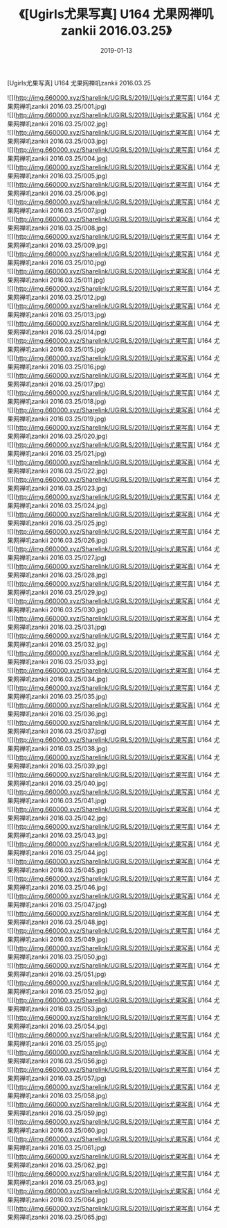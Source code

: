 ﻿---
layout: post
title:  《[Ugirls尤果写真] U164 尤果网禅叽zankii 2016.03.25》
date:   2019-01-13
img: http://img.660000.xyz/Sharelink/UGIRLS/2019/[Ugirls尤果写真] U164 尤果网禅叽zankii 2016.03.25/000.jpg
categories: [美女, 清纯, 唯美]
---

[Ugirls尤果写真] U164 尤果网禅叽zankii 2016.03.25

 ![](http://img.660000.xyz/Sharelink/UGIRLS/2019/[Ugirls尤果写真] U164 尤果网禅叽zankii 2016.03.25/001.jpg) <br>![](http://img.660000.xyz/Sharelink/UGIRLS/2019/[Ugirls尤果写真] U164 尤果网禅叽zankii 2016.03.25/002.jpg) <br>![](http://img.660000.xyz/Sharelink/UGIRLS/2019/[Ugirls尤果写真] U164 尤果网禅叽zankii 2016.03.25/003.jpg) <br>![](http://img.660000.xyz/Sharelink/UGIRLS/2019/[Ugirls尤果写真] U164 尤果网禅叽zankii 2016.03.25/004.jpg) <br>![](http://img.660000.xyz/Sharelink/UGIRLS/2019/[Ugirls尤果写真] U164 尤果网禅叽zankii 2016.03.25/005.jpg) <br>![](http://img.660000.xyz/Sharelink/UGIRLS/2019/[Ugirls尤果写真] U164 尤果网禅叽zankii 2016.03.25/006.jpg) <br>![](http://img.660000.xyz/Sharelink/UGIRLS/2019/[Ugirls尤果写真] U164 尤果网禅叽zankii 2016.03.25/007.jpg) <br>![](http://img.660000.xyz/Sharelink/UGIRLS/2019/[Ugirls尤果写真] U164 尤果网禅叽zankii 2016.03.25/008.jpg) <br>![](http://img.660000.xyz/Sharelink/UGIRLS/2019/[Ugirls尤果写真] U164 尤果网禅叽zankii 2016.03.25/009.jpg) <br>![](http://img.660000.xyz/Sharelink/UGIRLS/2019/[Ugirls尤果写真] U164 尤果网禅叽zankii 2016.03.25/010.jpg) <br>![](http://img.660000.xyz/Sharelink/UGIRLS/2019/[Ugirls尤果写真] U164 尤果网禅叽zankii 2016.03.25/011.jpg) <br>![](http://img.660000.xyz/Sharelink/UGIRLS/2019/[Ugirls尤果写真] U164 尤果网禅叽zankii 2016.03.25/012.jpg) <br>![](http://img.660000.xyz/Sharelink/UGIRLS/2019/[Ugirls尤果写真] U164 尤果网禅叽zankii 2016.03.25/013.jpg) <br>![](http://img.660000.xyz/Sharelink/UGIRLS/2019/[Ugirls尤果写真] U164 尤果网禅叽zankii 2016.03.25/014.jpg) <br>![](http://img.660000.xyz/Sharelink/UGIRLS/2019/[Ugirls尤果写真] U164 尤果网禅叽zankii 2016.03.25/015.jpg) <br>![](http://img.660000.xyz/Sharelink/UGIRLS/2019/[Ugirls尤果写真] U164 尤果网禅叽zankii 2016.03.25/016.jpg) <br>![](http://img.660000.xyz/Sharelink/UGIRLS/2019/[Ugirls尤果写真] U164 尤果网禅叽zankii 2016.03.25/017.jpg) <br>![](http://img.660000.xyz/Sharelink/UGIRLS/2019/[Ugirls尤果写真] U164 尤果网禅叽zankii 2016.03.25/018.jpg) <br>![](http://img.660000.xyz/Sharelink/UGIRLS/2019/[Ugirls尤果写真] U164 尤果网禅叽zankii 2016.03.25/019.jpg) <br>![](http://img.660000.xyz/Sharelink/UGIRLS/2019/[Ugirls尤果写真] U164 尤果网禅叽zankii 2016.03.25/020.jpg) <br>![](http://img.660000.xyz/Sharelink/UGIRLS/2019/[Ugirls尤果写真] U164 尤果网禅叽zankii 2016.03.25/021.jpg) <br>![](http://img.660000.xyz/Sharelink/UGIRLS/2019/[Ugirls尤果写真] U164 尤果网禅叽zankii 2016.03.25/022.jpg) <br>![](http://img.660000.xyz/Sharelink/UGIRLS/2019/[Ugirls尤果写真] U164 尤果网禅叽zankii 2016.03.25/023.jpg) <br>![](http://img.660000.xyz/Sharelink/UGIRLS/2019/[Ugirls尤果写真] U164 尤果网禅叽zankii 2016.03.25/024.jpg) <br>![](http://img.660000.xyz/Sharelink/UGIRLS/2019/[Ugirls尤果写真] U164 尤果网禅叽zankii 2016.03.25/025.jpg) <br>![](http://img.660000.xyz/Sharelink/UGIRLS/2019/[Ugirls尤果写真] U164 尤果网禅叽zankii 2016.03.25/026.jpg) <br>![](http://img.660000.xyz/Sharelink/UGIRLS/2019/[Ugirls尤果写真] U164 尤果网禅叽zankii 2016.03.25/027.jpg) <br>![](http://img.660000.xyz/Sharelink/UGIRLS/2019/[Ugirls尤果写真] U164 尤果网禅叽zankii 2016.03.25/028.jpg) <br>![](http://img.660000.xyz/Sharelink/UGIRLS/2019/[Ugirls尤果写真] U164 尤果网禅叽zankii 2016.03.25/029.jpg) <br>![](http://img.660000.xyz/Sharelink/UGIRLS/2019/[Ugirls尤果写真] U164 尤果网禅叽zankii 2016.03.25/030.jpg) <br>![](http://img.660000.xyz/Sharelink/UGIRLS/2019/[Ugirls尤果写真] U164 尤果网禅叽zankii 2016.03.25/031.jpg) <br>![](http://img.660000.xyz/Sharelink/UGIRLS/2019/[Ugirls尤果写真] U164 尤果网禅叽zankii 2016.03.25/032.jpg) <br>![](http://img.660000.xyz/Sharelink/UGIRLS/2019/[Ugirls尤果写真] U164 尤果网禅叽zankii 2016.03.25/033.jpg) <br>![](http://img.660000.xyz/Sharelink/UGIRLS/2019/[Ugirls尤果写真] U164 尤果网禅叽zankii 2016.03.25/034.jpg) <br>![](http://img.660000.xyz/Sharelink/UGIRLS/2019/[Ugirls尤果写真] U164 尤果网禅叽zankii 2016.03.25/035.jpg) <br>![](http://img.660000.xyz/Sharelink/UGIRLS/2019/[Ugirls尤果写真] U164 尤果网禅叽zankii 2016.03.25/036.jpg) <br>![](http://img.660000.xyz/Sharelink/UGIRLS/2019/[Ugirls尤果写真] U164 尤果网禅叽zankii 2016.03.25/037.jpg) <br>![](http://img.660000.xyz/Sharelink/UGIRLS/2019/[Ugirls尤果写真] U164 尤果网禅叽zankii 2016.03.25/038.jpg) <br>![](http://img.660000.xyz/Sharelink/UGIRLS/2019/[Ugirls尤果写真] U164 尤果网禅叽zankii 2016.03.25/039.jpg) <br>![](http://img.660000.xyz/Sharelink/UGIRLS/2019/[Ugirls尤果写真] U164 尤果网禅叽zankii 2016.03.25/040.jpg) <br>![](http://img.660000.xyz/Sharelink/UGIRLS/2019/[Ugirls尤果写真] U164 尤果网禅叽zankii 2016.03.25/041.jpg) <br>![](http://img.660000.xyz/Sharelink/UGIRLS/2019/[Ugirls尤果写真] U164 尤果网禅叽zankii 2016.03.25/042.jpg) <br>![](http://img.660000.xyz/Sharelink/UGIRLS/2019/[Ugirls尤果写真] U164 尤果网禅叽zankii 2016.03.25/043.jpg) <br>![](http://img.660000.xyz/Sharelink/UGIRLS/2019/[Ugirls尤果写真] U164 尤果网禅叽zankii 2016.03.25/044.jpg) <br>![](http://img.660000.xyz/Sharelink/UGIRLS/2019/[Ugirls尤果写真] U164 尤果网禅叽zankii 2016.03.25/045.jpg) <br>![](http://img.660000.xyz/Sharelink/UGIRLS/2019/[Ugirls尤果写真] U164 尤果网禅叽zankii 2016.03.25/046.jpg) <br>![](http://img.660000.xyz/Sharelink/UGIRLS/2019/[Ugirls尤果写真] U164 尤果网禅叽zankii 2016.03.25/047.jpg) <br>![](http://img.660000.xyz/Sharelink/UGIRLS/2019/[Ugirls尤果写真] U164 尤果网禅叽zankii 2016.03.25/048.jpg) <br>![](http://img.660000.xyz/Sharelink/UGIRLS/2019/[Ugirls尤果写真] U164 尤果网禅叽zankii 2016.03.25/049.jpg) <br>![](http://img.660000.xyz/Sharelink/UGIRLS/2019/[Ugirls尤果写真] U164 尤果网禅叽zankii 2016.03.25/050.jpg) <br>![](http://img.660000.xyz/Sharelink/UGIRLS/2019/[Ugirls尤果写真] U164 尤果网禅叽zankii 2016.03.25/051.jpg) <br>![](http://img.660000.xyz/Sharelink/UGIRLS/2019/[Ugirls尤果写真] U164 尤果网禅叽zankii 2016.03.25/052.jpg) <br>![](http://img.660000.xyz/Sharelink/UGIRLS/2019/[Ugirls尤果写真] U164 尤果网禅叽zankii 2016.03.25/053.jpg) <br>![](http://img.660000.xyz/Sharelink/UGIRLS/2019/[Ugirls尤果写真] U164 尤果网禅叽zankii 2016.03.25/054.jpg) <br>![](http://img.660000.xyz/Sharelink/UGIRLS/2019/[Ugirls尤果写真] U164 尤果网禅叽zankii 2016.03.25/055.jpg) <br>![](http://img.660000.xyz/Sharelink/UGIRLS/2019/[Ugirls尤果写真] U164 尤果网禅叽zankii 2016.03.25/056.jpg) <br>![](http://img.660000.xyz/Sharelink/UGIRLS/2019/[Ugirls尤果写真] U164 尤果网禅叽zankii 2016.03.25/057.jpg) <br>![](http://img.660000.xyz/Sharelink/UGIRLS/2019/[Ugirls尤果写真] U164 尤果网禅叽zankii 2016.03.25/058.jpg) <br>![](http://img.660000.xyz/Sharelink/UGIRLS/2019/[Ugirls尤果写真] U164 尤果网禅叽zankii 2016.03.25/059.jpg) <br>![](http://img.660000.xyz/Sharelink/UGIRLS/2019/[Ugirls尤果写真] U164 尤果网禅叽zankii 2016.03.25/060.jpg) <br>![](http://img.660000.xyz/Sharelink/UGIRLS/2019/[Ugirls尤果写真] U164 尤果网禅叽zankii 2016.03.25/061.jpg) <br>![](http://img.660000.xyz/Sharelink/UGIRLS/2019/[Ugirls尤果写真] U164 尤果网禅叽zankii 2016.03.25/062.jpg) <br>![](http://img.660000.xyz/Sharelink/UGIRLS/2019/[Ugirls尤果写真] U164 尤果网禅叽zankii 2016.03.25/063.jpg) <br>![](http://img.660000.xyz/Sharelink/UGIRLS/2019/[Ugirls尤果写真] U164 尤果网禅叽zankii 2016.03.25/064.jpg) <br>![](http://img.660000.xyz/Sharelink/UGIRLS/2019/[Ugirls尤果写真] U164 尤果网禅叽zankii 2016.03.25/065.jpg) <br>